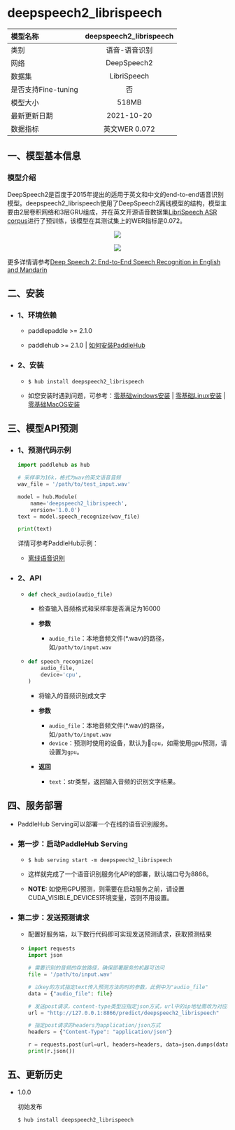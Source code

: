 # deepspeech2_librispeech

|模型名称|deepspeech2_librispeech|
| :--- | :---: |
|类别|语音-语音识别|
|网络|DeepSpeech2|
|数据集|LibriSpeech|
|是否支持Fine-tuning|否|
|模型大小|518MB|
|最新更新日期|2021-10-20|
|数据指标|英文WER 0.072|

## 一、模型基本信息

### 模型介绍

DeepSpeech2是百度于2015年提出的适用于英文和中文的end-to-end语音识别模型。deepspeech2_librispeech使用了DeepSpeech2离线模型的结构，模型主要由2层卷积网络和3层GRU组成，并在英文开源语音数据集[LibriSpeech ASR corpus](http://www.openslr.org/12/)进行了预训练，该模型在其测试集上的WER指标是0.072。


<p align="center">
<img src="https://raw.githubusercontent.com/PaddlePaddle/DeepSpeech/Hub/docs/images/ds2offlineModel.png" hspace='10'/> <br />
</p>

<p align="center">
<img src="https://nvidia.github.io/OpenSeq2Seq/html/_images/ds2.png" hspace='10'/> <br />
</p>

更多详情请参考[Deep Speech 2: End-to-End Speech Recognition in English and Mandarin](https://arxiv.org/abs/1512.02595)

## 二、安装

- ### 1、环境依赖

  - paddlepaddle >= 2.1.0

  - paddlehub >= 2.1.0    | [如何安装PaddleHub](../../../../docs/docs_ch/get_start/installation.rst)

- ### 2、安装

  - ```shell
    $ hub install deepspeech2_librispeech
    ```
  - 如您安装时遇到问题，可参考：[零基础windows安装](../../../../docs/docs_ch/get_start/windows_quickstart.md)
 | [零基础Linux安装](../../../../docs/docs_ch/get_start/linux_quickstart.md) | [零基础MacOS安装](../../../../docs/docs_ch/get_start/mac_quickstart.md)


## 三、模型API预测  

- ### 1、预测代码示例

    ```python
    import paddlehub as hub

    # 采样率为16k，格式为wav的英文语音音频
    wav_file = '/path/to/test_input.wav'

    model = hub.Module(
        name='deepspeech2_librispeech',
        version='1.0.0')
    text = model.speech_recognize(wav_file)

    print(text)
    ```

    详情可参考PaddleHub示例：
    - [离线语音识别](../../../../demo/speech_recognition)


- ### 2、API
  - ```python
    def check_audio(audio_file)
    ```
    - 检查输入音频格式和采样率是否满足为16000

    - **参数**

      - `audio_file`：本地音频文件(*.wav)的路径，如`/path/to/input.wav`

  - ```python
    def speech_recognize(
        audio_file,
        device='cpu',
    )
    ```
    - 将输入的音频识别成文字

    - **参数**

      - `audio_file`：本地音频文件(*.wav)的路径，如`/path/to/input.wav`
      - `device`：预测时使用的设备，默认为`cpu`，如需使用gpu预测，请设置为`gpu`。

    - **返回**

      - `text`：str类型，返回输入音频的识别文字结果。


## 四、服务部署

- PaddleHub Serving可以部署一个在线的语音识别服务。

- ### 第一步：启动PaddleHub Serving

  - ```shell
    $ hub serving start -m deepspeech2_librispeech
    ```

  - 这样就完成了一个语音识别服务化API的部署，默认端口号为8866。

  - **NOTE:** 如使用GPU预测，则需要在启动服务之前，请设置CUDA_VISIBLE_DEVICES环境变量，否则不用设置。

- ### 第二步：发送预测请求

  - 配置好服务端，以下数行代码即可实现发送预测请求，获取预测结果

  - ```python
    import requests
    import json

    # 需要识别的音频的存放路径，确保部署服务的机器可访问
    file = '/path/to/input.wav'

    # 以key的方式指定text传入预测方法的时的参数，此例中为"audio_file"
    data = {"audio_file": file}

    # 发送post请求，content-type类型应指定json方式，url中的ip地址需改为对应机器的ip
    url = "http://127.0.0.1:8866/predict/deepspeech2_librispeech"

    # 指定post请求的headers为application/json方式
    headers = {"Content-Type": "application/json"}

    r = requests.post(url=url, headers=headers, data=json.dumps(data))
    print(r.json())
    ```

## 五、更新历史

* 1.0.0

  初始发布

  ```shell
  $ hub install deepspeech2_librispeech
  ```
